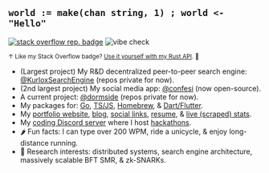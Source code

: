 ## `world := make(chan string, 1) ; world <- "Hello"`


[![stack overflow rep. badge](https://stackoverflow-badge.herokuapp.com/stackoverflow?username=13029516&period=year&mini=true)](https://stackoverflow.com/users/13029516/matthew-trent) ![vibe check](https://github.com/mattrltrent/random_assets/actions/workflows/unit_tests.yml/badge.svg)

<sup>↑ Like my Stack Overflow badge? [Use it yourself with my Rust API](https://github.com/mattrltrent/stackoverflow_badge). 🦀</sup>

- (Largest project) My R&D decentralized peer-to-peer search engine: [@KurloxSearchEngine](https://github.com/KurloxSearchEngine) (repos private for now).
- (2nd largest project) My social media app: [@confesi](https://github.com/confesi) (now open-source).
- A current project: [@dormside](https://github.com/dormside) (repos private for now).
- My packages for: [Go](https://pkg.go.dev/github.com/mattrltrent/jsonencryption), [TS/JS](https://www.npmjs.com/~mattrltrent), [Homebrew](https://github.com/mattrltrent/homebrew-tap/tree/main/Formula), & [Dart/Flutter](https://pub.dev/publishers/matthewtrent.me/packages).
- My [portfolio website](https://matthewtrent.me), [blog](https://matthewtrent.me/articles), [social links](https://matthewtrent.me/socials), [resume](https://matthewtrent.me/resume), & [live (scraped) stats](https://matthewtrent.me/stats).
- My [coding Discord server](https://discord.gg/cWHnQFSfMy) where I host [hackathons](https://matthewtrent.me/series/covehack).  
- 🌶️ Fun facts: I can type over 200 WPM, ride a unicycle, & enjoy long-distance running.
- 🧪 Research interests: distributed systems, search engine architecture, massively scalable BFT SMR, & zk-SNARKs.
